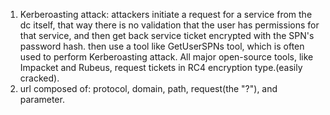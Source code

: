 1. Kerberoasting attack: attackers initiate a request for a service from the dc itself, that way there is no 
  validation that the user has permissions for that service, and then get back service ticket encrypted with the 
  SPN's password hash. then use a tool like  GetUserSPNs tool, which is often used to perform Kerberoasting 
  attack.
  All major open-source tools, like Impacket and Rubeus, request tickets in RC4 encryption type.(easily cracked). 
3. url composed of: protocol, domain, path, request(the "?"), and parameter.

